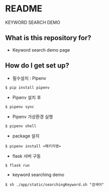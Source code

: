 # README #

KEYWORD SEARCH DEMO

## What is this repository for? ##

* Keyword search demo page

## How do I get set up? ##

* 필수설치 : Pipenv

```
$ pip install pipenv
```

* Pipenv 설치 후
```
$ pipenv sync
```
* Pipenv 가상환경 실행
```
$ pipenv shell
```
* package 설치
```
$ pipenv install <패키지명>
```
* flask 서버 구동
```
$ flask run
```

* keyword searching demo
```
$ sh ./app/static/searchingKeyword.sh "검색어"
```
